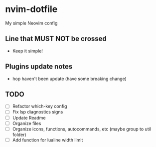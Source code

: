# nvim-dotfile
My simple Neovim config

## Line that MUST NOT be crossed
  - Keep it simple!

## Plugins update notes
- hop haven't been update (have some breaking change)

## TODO
  - [ ] Refactor which-key config
  - [ ] Fix lsp diagnostics signs
  - [ ] Update Readme
  - [ ] Organize files
  - [ ] Organize icons, functions, autocommands, etc (maybe group to util folder)
  - [ ] Add function for lualine width limit
